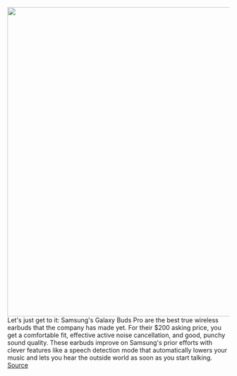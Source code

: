 <img src='https://cdn0.vox-cdn.com/hermano/verge/product/image/9488/bfarsace_210114_4372_0005sq.jpg' width='700px' /><br/>
Let's just get to it: Samsung's Galaxy Buds Pro are the best true wireless earbuds that the company has made yet. For their $200 asking price, you get a comfortable fit, effective active noise cancellation, and good, punchy sound quality. These earbuds improve on Samsung's prior efforts with clever features like a speech detection mode that automatically lowers your music and lets you hear the outside world as soon as you start talking.
<a href='https://www.theverge.com/2021/1/15/22231848/samsung-galaxy-buds-pro-review'> Source <a/>